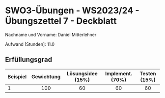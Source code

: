 # **SWO3-Übungen - WS2023/24 - Übungszettel 7 - Deckblatt**

Nachname und Vorname: Daniel Mitterlehner

Aufwand [Stunden]:    11.0

## **Erfüllungsgrad**

| Beispiel  | Gewichtung  | Lösungsidee (15%) | Implement. (70%) | Testen (15%)    |
| --------- | :---------: | :---------------: | :--------------: | :-------------: |
| 1         | 100         | 60                 | 60                | 60               |
